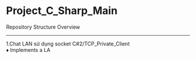 # Project_C_Sharp_Main
Repository Structure Overview

---

1.Chat LAN sử dụng socket C#2/TCP_Private_Client
<br>
♦ Implements a LA
